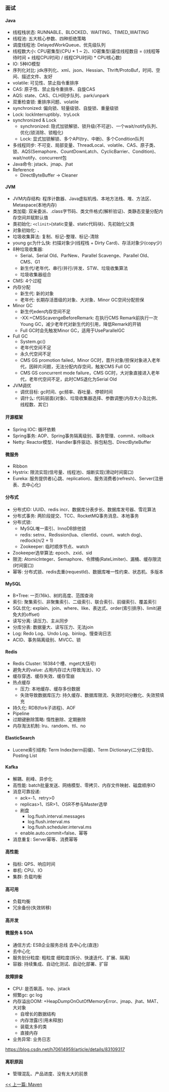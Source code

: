 ### 面试

#### Java

* 线程栈状态: RUNNABLE、BLOCKED、WAITING、TIMED_WAITING
* 线程池: 五大核心参数、四种拒绝策略
* 调度线程池: DelayedWorkQueue、优先级队列
* 线程数大小: CPU密集型(CPU * 1 ~ 2)、IO密集型(最佳线程数目 = ((线程等待时间 + 线程CPU时间) / 线程CPU时间) * CPU核心数)
* IO: 5种IO模型
* 序列化对比: jdk序列化、xml、json、Hessian、Thrift/ProtoBuf，时间、空间、描述文件、友好
* volatile: 可见性、禁止指令重排序
* CAS: 原子性、禁止指令重排序、自旋CAS
* AQS: state、CAS、CLH同步队列、park/unpark
* 双重检查锁: 重排序问题、volatile
* synchronized: 偏向锁、轻量级锁、自旋锁、重量级锁
* Lock: lockInterruptibly、tryLock
* synchronized & Lock
    * synchronized: 隐式加锁解锁、锁升级(不可逆)、一个wait/notify队列、优化(锁消除、锁粗化)
    * Lock: 显式加锁解锁、多个API(try、中断)、多个Condition队列
* 多线程同步: 不可变、局部变量、ThreadLocal、volatile、CAS、原子类、锁、AQS(Semaphore、CountDownLatch、CyclicBarrier、Condition)、wait/notify、concurrent包
* Java命令: jstack、jmap、jhat
* Reference
    * DirectByteBuffer -> Cleaner

#### JVM

* JVM内存结构: 程序计数器、Java虚拟机栈、本地方法栈、堆、方法区、Metaspace(本地内存)
* 类加载: 双亲委派、.class字节码、类文件格式(解析验证)、类静态变量分配内存空间并赋默认值
* 类初始化: `<clinit>`(static变量、static代码块)、先初始化父类
* 对象初始化: 、
* 垃圾收集算法: 复制、标记-整理、标记-清除
* young gc为什么快: 扫描对象少(线程栈 + Dirty Card)、存活对象少(copy少)
* 8种垃圾收集器:
    * Serial、Serial Old、ParNew、Parallel Scavenge、Parallel Old、CMS、G1
    * 新生代/老年代、串行/并行/并发、STW、垃圾收集算法
    * 垃圾收集器组合
* CMS: 4个过程
* 内存分配
    * 新生代: 新的对象
    * 老年代: 长期存活晋级的对象、大对象、Minor GC空间分配担保
* Minor GC
    * 新生代eden内存空间不足
    * -XX:+CMSScavengeBeforeRemark: 在执行CMS Remark前执行一次Young GC，减少老年代对新生代的引用，降低Remark的开销
    * Full GC时会先触发Minor GC，适用于UseParallelGC
* Full GC
    * System.gc()
    * 老年代空间不足
    * 永久代空间不足
    * CMS GS promotion failed，Minor GC时，晋升对象/担保对象进入老年代，因碎片问题，无法分配内存空间，触发CMS Full GC
    * CMS GS concurrent mode failure，CMS GC时，大对象直接进入老年代，老年代空间不足，此时CMS退化为Serial Old
* JVM调优
    * 调优目标: gc时间、gc频率、吞吐量、停顿时间
    * 调什么: 代码层面(对象)、垃圾收集器选择、参数调整(内存大小及比例、线程数、其它)

#### 开源框架

* Spring IOC: 循环依赖
* Spring事务: AOP、Spring事务隔离级别、事务管理、commit、rollback
* Netty: Reactor模型、Handler事件驱动、拆包粘包、DirectByteBuffer

#### 微服务

* Ribbon
* Hystrix: 限流实现(信号量、线程池)、熔断实现(滑动时间窗口)
* Eureka: 服务提供者(心跳、replication)、服务消费者(refresh)、Server(注册表、去中心化)

#### 分布式

* 分布式ID: UUID、redis incr、数据库分表步长、数据库发号器、雪花算法
* 分布式事务: 两阶段提交、TCC、RocketMQ事务消息、本地事务
* 分布式锁: 
    * MySQL唯一索引、InnoDB排他锁
    * redis: setnx、Redission(lua、clientId、count、watch dog)、redlock(n/2 + 1)
    * Zookeeper: 临时顺序节点、watch
* Zookeeper选举算法: epoch、zxid、sid
* 限流: AtomicInteger、Semaphore、令牌桶(RateLimiter)、漏桶、缓存限流(时间窗口)
* 幂等: 分布式锁、redis去重(requestId)、数据库唯一性约束、状态机、多版本

#### MySQL

* B+Tree: 一页(16k)、树的高度、范围查询
* 索引: 聚集索引、非聚集索引、二级索引、联合索引、前缀索引、覆盖索引
* SQL优化: explain、join、where、like、表达式、order(索引排序)、limit(避免大的offset)
* 读写分离: 读压力、主从同步
* 分库分表: 数据量大、读写压力、无法join
* Log: Redo Log、Undo Log、binlog、慢查询日志
* ACID、事务隔离级别、MVCC、锁

#### Redis

* Redis Cluster: 16384个槽、mget(大括号)
* 避免大的value: 占用内存过大(导致淘汰)、IO
* 缓存穿透、缓存失效、缓存雪崩
* 热点缓存
    * 压力: 本地缓存、缓存多份数据
    * 失效导致数据库压力: 持久缓存、数据库限流、失效时间分散化、失效预填充
* 持久化: RDB(fork子进程)、AOF
* Pipeline
* 过期键删除策略: 惰性删除、定期删除
* 内存淘汰机制: lru、random、ttl、no

#### ElasticSearch

* Lucene索引结构: Term Index(term前缀)、Term Dictionary(二分查找)、Posting List

#### Kafka

* 解耦、削峰、异步化
* 高性能: batch批量发送、网络模型、零拷贝、内存文件映射、磁盘顺序IO
* 消息可靠投递:
    * ack=-1、retry>0
    * replicas>1、ISR>1、OSR不参与Master选举
    * 刷盘
        * log.flush.interval.messages
        * log.flush.interval.ms
        * log.flush.scheduler.interval.ms
    * enable.auto.commit=false、幂等
* 消息重复: Server幂等、消费幂等

#### 高性能

* 指标: QPS、响应时间
* 单机: CPU、IO
* 集群: 负载均衡

#### 高可用

* 负载均衡
* 冗余备份(失效转移)

#### 高并发

#### 微服务 & SOA

* 通信方式: ESB企业服务总线 去中心化(直连)
* 去中心化
* 服务划分粒度: 粗粒度 细粒度(拆分、快速迭代、扩展、隔离)
* 容器: 持续集成、自动化测试、自动化部署、扩容

#### 故障排查

* CPU: 是否飙高、top、jstack
* 频繁gc: gc log
* 内存溢出OOM: +HeapDumpOnOutOfMemoryError、jmap、jhat、MAT、大对象
    * 自增长的数据结构
    * 内存泄露(引用未释放)
    * 装载太多的类
    * 直接内存
* 业务异常: 业务日志

https://blog.csdn.net/h70614959/article/details/83109317

#### 离职原因

* 管理混乱、产品进度、没有太大的前景


[<< 上一篇: Maven](14-运维/Maven.md)
